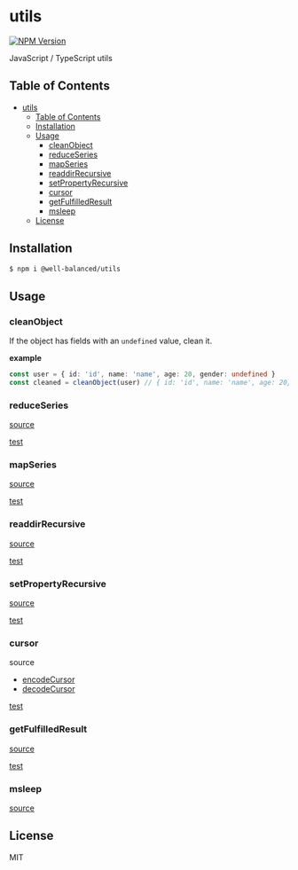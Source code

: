 # utils

[![NPM Version][npm-image]][npm-url]

[npm-image]: https://img.shields.io/npm/v/@well-balanced/utils.svg
[npm-url]: https://npmjs.org/package/@well-balanced/utils

JavaScript / TypeScript utils

## Table of Contents

- [utils](#utils)
  - [Table of Contents](#table-of-contents)
  - [Installation](#installation)
  - [Usage](#usage)
    - [cleanObject](#cleanobject)
    - [reduceSeries](#reduceseries)
    - [mapSeries](#mapseries)
    - [readdirRecursive](#readdirrecursive)
    - [setPropertyRecursive](#setpropertyrecursive)
    - [cursor](#cursor)
    - [getFulfilledResult](#getfulfilledresult)
    - [msleep](#msleep)
  - [License](#license)


## Installation

```sh
$ npm i @well-balanced/utils
```

## Usage

### cleanObject
If the object has fields with an `undefined` value, clean it.

**example**

```ts
const user = { id: 'id', name: 'name', age: 20, gender: undefined }
const cleaned = cleanObject(user) // { id: 'id', name: 'name', age: 20}
```


### reduceSeries

[source](https://github.com/well-balanced/utils/blob/main/src/reduceSeries/index.ts)

[test](https://github.com/well-balanced/utils/blob/main/src/reduceSeries/reduceSeries.spec.ts)

### mapSeries

[source](https://github.com/well-balanced/utils/blob/main/src/mapSeries/index.ts)

[test](https://github.com/well-balanced/utils/blob/main/src/mapSeries/mapSeries.spec.ts)

### readdirRecursive

[source](https://github.com/well-balanced/utils/blob/main/src/readdirRecursive/index.ts)

[test](https://github.com/well-balanced/utils/blob/main/src/readdirRecursive/readdirRecursive.spec.ts)

### setPropertyRecursive

[source](https://github.com/well-balanced/utils/blob/main/src/setPropertyRecursive/index.ts)

[test](https://github.com/well-balanced/utils/blob/main/src/setPropertyRecursive/setPropertyRecursive.spec.ts)

### cursor

source
- [encodeCursor](https://github.com/well-balanced/utils/blob/main/src/cursor/encodeCursor.ts)
- [decodeCursor](https://github.com/well-balanced/utils/blob/main/src/cursor/decodeCursor.ts)
  
[test](https://github.com/well-balanced/utils/blob/main/src/cursor/cursor.spec.ts)

### getFulfilledResult

[source](https://github.com/well-balanced/utils/blob/main/src/getFulfilledResult/index.ts)

[test](https://github.com/well-balanced/utils/blob/main/src/getFulfilledResult/getFulfilledResult.spec.ts)

### msleep

[source](https://github.com/well-balanced/utils/blob/main/src/msleep/index.ts)



## License

MIT
